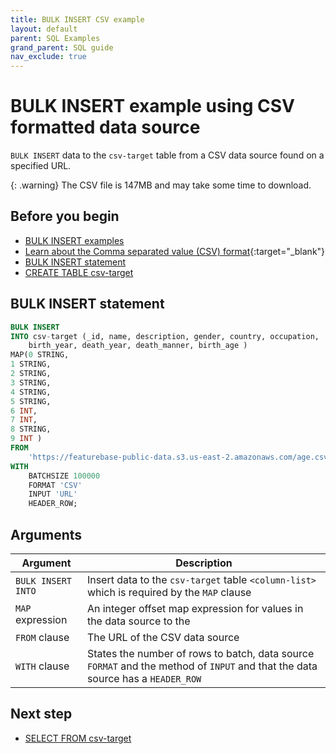 ```yaml
---
title: BULK INSERT CSV example
layout: default
parent: SQL Examples
grand_parent: SQL guide
nav_exclude: true
---
```


# BULK INSERT example using CSV formatted data source

`BULK INSERT` data to the `csv-target` table from a CSV data source found on a specified URL.

{: .warning}
The CSV file is 147MB and may take some time to download.

## Before you begin
* [BULK INSERT examples](/docs/sql-guide/examples/sql-eg-home/#bulk-insert-examples)
* [Learn about the Comma separated value (CSV) format](https://www.rfc-editor.org/rfc/rfc4180){:target="_blank"}
* [BULK INSERT statement](/docs/sql-guide/statements/statement-insert-bulk)
* [CREATE TABLE csv-target](/docs/sql-guide/examples/sql-eg-table/sql-eg-table-create-csv-target)

## BULK INSERT statement

```sql
BULK INSERT
INTO csv-target (_id, name, description, gender, country, occupation,
    birth_year, death_year, death_manner, birth_age )
MAP(0 STRING,
1 STRING,
2 STRING,
3 STRING,
4 STRING,
5 STRING,
6 INT,
7 INT,
8 STRING,
9 INT )
FROM
    'https://featurebase-public-data.s3.us-east-2.amazonaws.com/age.csv'
WITH
    BATCHSIZE 100000
    FORMAT 'CSV'
    INPUT 'URL'
    HEADER_ROW;
```

## Arguments

| Argument | Description |
|---|---|
| `BULK INSERT INTO` | Insert data to the `csv-target` table `<column-list>` which is required by the `MAP` clause |
| `MAP` expression | An integer offset map expression for values in the data source to the <column-list> |
| `FROM` clause | The URL of the CSV data source |
| `WITH` clause | States the number of rows to batch, data source `FORMAT` and the method of `INPUT` and that the data source has a `HEADER_ROW` |

## Next step

* [SELECT FROM csv-target](/docs/sql-guide/examples/sql-eg-select/sql-eg-select-from-csv-target)
